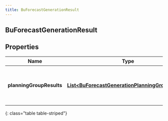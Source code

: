 ```yaml
---
title: BuForecastGenerationResult
---
```


## BuForecastGenerationResult

## Properties

| Name                     | Type                                                                                                                       | Description                                       | Notes      |
| ------------------------ | -------------------------------------------------------------------------------------------------------------------------- | ------------------------------------------------- | ---------- |
| **planningGroupResults** | <!----><!---->[**List&lt;BuForecastGenerationPlanningGroupResult&gt;**](BuForecastGenerationPlanningGroupResult.md)<!----> | Generation results, broken down by planning group | [optional] |

{: class="table table-striped"}
